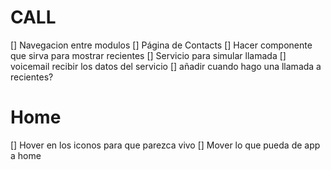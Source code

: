 # CALL 
[] Navegacion entre modulos 
[] Página de Contacts
[] Hacer componente que sirva para mostrar recientes
[] Servicio para simular llamada
[] voicemail recibir los datos del servicio
[] añadir cuando hago una llamada a recientes?


# Home 
[] Hover en los iconos para que parezca vivo
[] Mover lo que pueda de app a home


